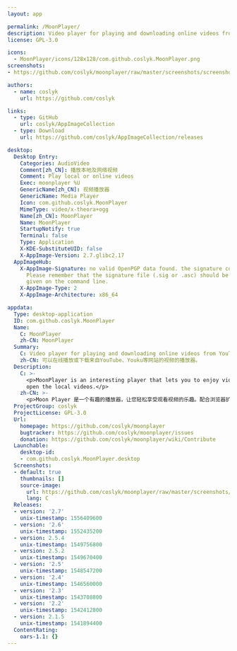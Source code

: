```yaml
---
layout: app

permalink: /MoonPlayer/
description: Video player for playing and downloading online videos from YouTube, Youku etc.
license: GPL-3.0

icons:
  - MoonPlayer/icons/128x128/com.github.coslyk.MoonPlayer.png
screenshots:
- https://github.com/coslyk/moonplayer/raw/master/screenshots/screenshot.png?raw=true

authors:
  - name: coslyk
    url: https://github.com/coslyk

links:
  - type: GitHub
    url: coslyk/AppImageCollection
  - type: Download
    url: https://github.com/coslyk/AppImageCollection/releases

desktop:
  Desktop Entry:
    Categories: AudioVideo
    Comment[zh_CN]: 播放本地及网络视频
    Comment: Play local or online videos
    Exec: moonplayer %U
    GenericName[zh_CN]: 视频播放器
    GenericName: Media Player
    Icon: com.github.coslyk.MoonPlayer
    MimeType: video/x-theora+ogg
    Name[zh_CN]: MoonPlayer
    Name: MoonPlayer
    StartupNotify: true
    Terminal: false
    Type: Application
    X-KDE-SubstituteUID: false
    X-AppImage-Version: 2.7.glibc2.17
  AppImageHub:
    X-AppImage-Signature: no valid OpenPGP data found. the signature could not be verified.
      Please remember that the signature file (.sig or .asc) should be the first file
      given on the command line.
    X-AppImage-Type: 2
    X-AppImage-Architecture: x86_64

appdata:
  Type: desktop-application
  ID: com.github.coslyk.MoonPlayer
  Name:
    C: MoonPlayer
    zh-CN: MoonPlayer
  Summary:
    C: Video player for playing and downloading online videos from YouTube, Youku etc.
    zh-CN: 可以在线播放或下载来自YouTube、Youku等网站的视频的播放器。
  Description:
    C: >-
      <p>MoonPlayer is an interesting player that lets you to enjoy videos. It can play the video online, download it or just
      open the local videos.</p>
    zh-CN: >-
      <p>Moon Player 是一个有趣的播放器，让您轻松享受观看视频的乐趣。配合浏览器扩展，可以轻松在线观看或下载来自Youtube、B站、优酷等诸多网站的视频。</p>
  ProjectGroup: coslyk
  ProjectLicense: GPL-3.0
  Url:
    homepage: https://github.com/coslyk/moonplayer
    bugtracker: https://github.com/coslyk/moonplayer/issues
    donation: https://github.com/coslyk/moonplayer/wiki/Contribute
  Launchable:
    desktop-id:
    - com.github.coslyk.MoonPlayer.desktop
  Screenshots:
  - default: true
    thumbnails: []
    source-image:
      url: https://github.com/coslyk/moonplayer/raw/master/screenshots/screenshot.png?raw=true
      lang: C
  Releases:
  - version: '2.7'
    unix-timestamp: 1556409600
  - version: '2.6'
    unix-timestamp: 1552435200
  - version: 2.5.4
    unix-timestamp: 1549756800
  - version: 2.5.2
    unix-timestamp: 1549670400
  - version: '2.5'
    unix-timestamp: 1548547200
  - version: '2.4'
    unix-timestamp: 1546560000
  - version: '2.3'
    unix-timestamp: 1543708800
  - version: '2.2'
    unix-timestamp: 1542412800
  - version: 2.1.5
    unix-timestamp: 1541894400
  ContentRating:
    oars-1.1: {}
---
```

